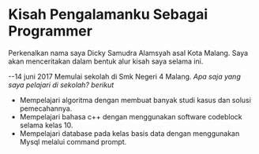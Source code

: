 # Kisah Pengalamanku Sebagai Programmer

Perkenalkan nama saya Dicky Samudra Alamsyah asal Kota Malang. Saya akan menceritakan dalam bentuk alur kisah saya selama ini.

--14 juni 2017
Memulai sekolah di Smk Negeri 4 Malang.
*Apa saja yang saya pelajari di sekolah? berikut*
* Mempelajari algoritma dengan membuat banyak studi kasus dan solusi pemecahannya.
* Mempelajari bahasa c++ dengan menggunakan software codeblock selama kelas 10.
* Mempelajari database pada kelas basis data dengan menggunakan Mysql melalui command prompt.




